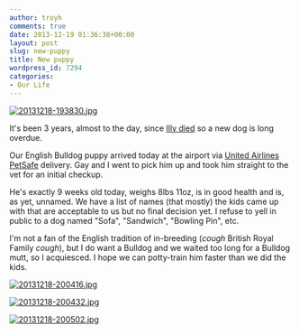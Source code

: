 ```yaml
---
author: troyh
comments: true
date: 2013-12-19 01:36:38+00:00
layout: post
slug: new-puppy
title: New puppy
wordpress_id: 7294
categories:
- Our Life
---
```


[![20131218-193830.jpg](http://troyandgay.files.wordpress.com/2013/12/20131218-193830.jpg)](http://troyandgay.files.wordpress.com/2013/12/20131218-193830.jpg)

It's been 3 years, almost to the day, since [Illy died](http://troyandgay.com/2010/12/22/illy-1995-2010/) so a new dog is long overdue. 
 
Our English Bulldog puppy arrived today at the airport via [United Airlines PetSafe](https://www.united.com/web/en-US/content/travel/animals/petsafe.aspx) delivery. Gay and I went to pick him up and took him straight to the vet for an initial checkup. 

He's exactly 9 weeks old today, weighs 8lbs 11oz, is in good health and is, as  yet, unnamed. We have a list of names (that mostly) the kids came up with that are acceptable to us but no final decision yet. I refuse to yell in public to a dog named "Sofa", "Sandwich", "Bowling Pin", etc.

I'm not a fan of the English tradition of in-breeding  (*cough* British Royal Family *cough*), but I do want a Bulldog and we waited too long for a Bulldog mutt, so I acquiesced. I hope we can potty-train him faster than we did the kids.  
  
[![20131218-200416.jpg](http://troyandgay.files.wordpress.com/2013/12/20131218-200416.jpg)](http://troyandgay.files.wordpress.com/2013/12/20131218-200416.jpg)  
  
[![20131218-200432.jpg](http://troyandgay.files.wordpress.com/2013/12/20131218-200432.jpg)](http://troyandgay.files.wordpress.com/2013/12/20131218-200432.jpg)  
  
[![20131218-200502.jpg](http://troyandgay.files.wordpress.com/2013/12/20131218-200502.jpg)](http://troyandgay.files.wordpress.com/2013/12/20131218-200502.jpg)
